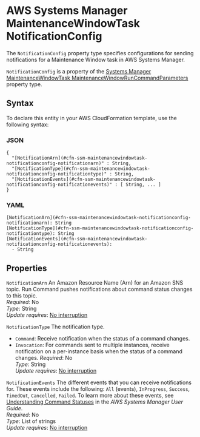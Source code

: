 # AWS Systems Manager MaintenanceWindowTask NotificationConfig<a name="aws-properties-ssm-maintenancewindowtask-notificationconfig"></a>

<a name="aws-properties-ssm-maintenancewindowtask-notificationconfig-description"></a>The `NotificationConfig` property type specifies configurations for sending notifications for a Maintenance Window task in AWS Systems Manager\.

<a name="aws-properties-ssm-maintenancewindowtask-notificationconfig-inheritance"></a> `NotificationConfig` is a property of the [Systems Manager MaintenanceWindowTask MaintenanceWindowRunCommandParameters](aws-properties-ssm-maintenancewindowtask-maintenancewindowruncommandparameters.md) property type\.

## Syntax<a name="aws-properties-ssm-maintenancewindowtask-notificationconfig-syntax"></a>

To declare this entity in your AWS CloudFormation template, use the following syntax:

### JSON<a name="aws-properties-ssm-maintenancewindowtask-notificationconfig-syntax.json"></a>

```
{
  "[NotificationArn](#cfn-ssm-maintenancewindowtask-notificationconfig-notificationarn)" : String,
  "[NotificationType](#cfn-ssm-maintenancewindowtask-notificationconfig-notificationtype)" : String,
  "[NotificationEvents](#cfn-ssm-maintenancewindowtask-notificationconfig-notificationevents)" : [ String, ... ]
}
```

### YAML<a name="aws-properties-ssm-maintenancewindowtask-notificationconfig-syntax.yaml"></a>

```
[NotificationArn](#cfn-ssm-maintenancewindowtask-notificationconfig-notificationarn): String
[NotificationType](#cfn-ssm-maintenancewindowtask-notificationconfig-notificationtype): String
[NotificationEvents](#cfn-ssm-maintenancewindowtask-notificationconfig-notificationevents): 
  - String
```

## Properties<a name="aws-properties-ssm-maintenancewindowtask-notificationconfig-properties"></a>

`NotificationArn`  <a name="cfn-ssm-maintenancewindowtask-notificationconfig-notificationarn"></a>
An Amazon Resource Name \(Arn\) for an Amazon SNS topic\. Run Command pushes notifications about command status changes to this topic\.  
 *Required*: No  
 *Type*: String  
 *Update requires*: [No interruption](using-cfn-updating-stacks-update-behaviors.md#update-no-interrupt) 

`NotificationType`  <a name="cfn-ssm-maintenancewindowtask-notificationconfig-notificationtype"></a>
The notification type\.  
+ `Command`: Receive notification when the status of a command changes\.
+ `Invocation`: For commands sent to multiple instances, receive notification on a per\-instance basis when the status of a command changes\.
 *Required*: No  
 *Type*: String  
 *Update requires*: [No interruption](using-cfn-updating-stacks-update-behaviors.md#update-no-interrupt) 

`NotificationEvents`  <a name="cfn-ssm-maintenancewindowtask-notificationconfig-notificationevents"></a>
The different events that you can receive notifications for\. These events include the following: `All` \(events\), `InProgress`, `Success`, `TimedOut`, `Cancelled`, `Failed`\. To learn more about these events, see [Understanding Command Statuses](http://docs.aws.amazon.com/systems-manager/latest/userguide/monitor-commands.html) in the *AWS Systems Manager User Guide*\.  
 *Required*: No  
 *Type*: List of strings  
 *Update requires*: [No interruption](using-cfn-updating-stacks-update-behaviors.md#update-no-interrupt) 